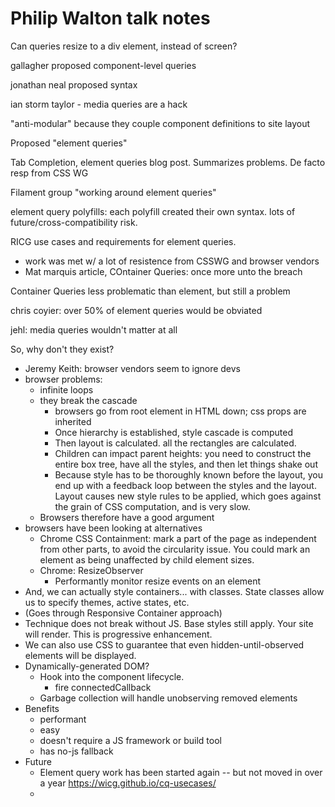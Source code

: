 # Philip Walton talk notes



Can queries resize to a div element, instead of screen?

gallagher proposed component-level queries

jonathan neal proposed syntax

ian storm taylor - media queries are a hack

"anti-modular" because they couple component definitions to site layout

Proposed "element queries"

Tab Completion, element queries blog post. Summarizes problems. De facto resp from CSS WG

Filament group "working around element queries"

element query polyfills: each polyfill created their own syntax. lots of future/cross-compatibility risk.

RICG use cases and requirements for element queries.

- work was met w/ a lot of resistence from CSSWG and browser vendors
- Mat marquis article, COntainer Queries: once more unto the breach

Container Queries less problematic than element, but still a problem

chris coyier: over 50% of element queries would be obviated

jehl: media queries wouldn't matter at all

So, why don't they exist?

- Jeremy Keith: browser vendors seem to ignore devs
- browser problems:
  - infinite loops
  - they break the cascade
    - browsers go from root element in HTML down; css props are inherited
    - Once hierarchy is established, style cascade is computed
    - Then layout is calculated. all the rectangles are calculated.
    - Children can impact parent heights: you need to construct the entire box tree, have all the styles, and then let things shake out
    - Because style has to be thoroughly known before the layout, you end up with a feedback loop between the styles and the layout. Layout causes new style rules to be applied, which goes against the grain of CSS computation, and is very slow.
  - Browsers therefore have a good argument
- browsers have been looking at alternatives
  - Chrome CSS Containment: mark a part of the page as independent from other parts, to avoid the circularity issue. You could mark an element as being unaffected by child element sizes.
  - Chrome: ResizeObserver
    - Performantly monitor resize events on an element
- And, we can actually style containers... with classes. State classes allow us to specify themes, active states, etc.
- (Goes through Responsive Container approach)
- Technique does not break without JS. Base styles still apply. Your site will render. This is progressive enhancement.
- We can also use CSS to guarantee that even hidden-until-observed elements will be displayed.
- Dynamically-generated DOM?
  - Hook into the component lifecycle.
    - fire connectedCallback
  - Garbage collection will handle unobserving removed elements
- Benefits
  - performant
  - easy
  - doesn't require a JS framework or build tool
  - has no-js fallback
- Future
  - Element query work has been started again -- but not moved in over a year https://wicg.github.io/cq-usecases/
  - 